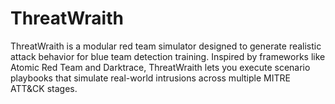 # ThreatWraith
ThreatWraith is a modular red team simulator designed to generate realistic attack behavior for blue team detection training. Inspired by frameworks like Atomic Red Team and Darktrace, ThreatWraith lets you execute scenario playbooks that simulate real-world intrusions across multiple MITRE ATT&amp;CK stages.
